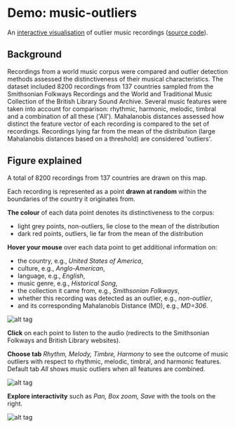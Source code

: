# Demo: music-outliers

An [interactive visualisation](https://mpanteli.github.io/music-outliers/demo/outliers.html) of outlier music recordings ([source code](https://github.com/mpanteli/music-outliers/blob/master/scripts/interactive_plot.py)).

## Background

Recordings from a world music corpus were compared and outlier detection methods assessed the distinctiveness of their musical characteristics. The dataset included 8200 recordings from 137 countries sampled from the Smithsonian Folkways Recordings and the World and Traditional Music Collection of the British Library Sound Archive. Several music features were taken into account for comparison: rhythmic, harmonic, melodic, timbral and a combination of all these ('All'). Mahalanobis distances assessed how distinct the feature vector of each recording is compared to the set of recordings. Recordings lying far from the mean of the distribution (large Mahalanobis distances based on a threshold) are considered 'outliers'.

## Figure explained

A total of 8200 recordings from 137 countries are drawn on this map. 

Each recording is represented as a point **drawn at random** within the boundaries of the country it originates from. 

**The colour** of each data point denotes its distinctiveness to the corpus: 
- light grey points, non-outliers, lie close to the mean of the distribution
- dark red points, outliers, lie far from the mean of the distribution

**Hover your mouse** over each data point to get additional information on: 
- the country, e.g., *United States of America*,
- culture, e.g., *Anglo-American*,
- language, e.g., *English*,
- music genre, e.g., *Historical Song*,
- the collection it came from, e.g., *Smithsonian Folkways*, 
- whether this recording was detected as an outlier, e.g., *non-outlier*, 
- and its corresponding Mahalanobis Distance (MD), e.g., *MD=306*. 

![alt tag](https://raw.githubusercontent.com/mpanteli/music-outliers/master/demo/hover-mouse.png)

**Click** on each point to listen to the audio (redirects to the Smithsonian Folkways and British Library websites). 

**Choose tab** *Rhythm, Melody, Timbre, Harmony* to see the outcome of music outliers with respect to rhythmic, melodic, timbral, and harmonic features. Default tab *All* shows music outliers when all features are combined. 

![alt tag](https://raw.githubusercontent.com/mpanteli/music-outliers/master/demo/tabs.png)

**Explore interactivity** such as *Pan, Box zoom, Save* with the tools on the right. 

![alt tag](https://raw.githubusercontent.com/mpanteli/music-outliers/master/demo/interactivity.png)
